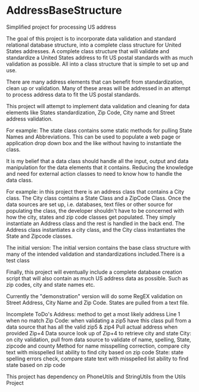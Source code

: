 # AddressBaseStructure
Simplified project for processing US address

The goal of this project is to incorporate data validation and standard relational database structure, into a complete 
class structure for United States addresses. A complete class structure that will validate and standardize a United States 
address to fit US postal standards with as much validation as possible. 
All into a class structure that is simple to set up and use. 

There are many address elements that can benefit from standardization, clean up or validation. 
Many of these areas will be addressed in an attempt to process address data to fit the 
US postal standards.

This project will attempt to implement data validation and cleaning for data elements like States standardization,
Zip Code, City name and Street address validation.

For example: The state class contains some static methods for pulling State Names and Abbreviations. 
This can be used to populate a web page or application drop down box and the like without having to 
instantiate the class.

It is my belief that a data class should handle all the input, output and data manipulation for the data elements
that it contains. Reducing the knowledge and need for external action classes to need to know how to handle the data class.

For example: in this project  there is an address class that contains a City class. The City class contains a State Class and
a ZipCode Class. Once the data sources are set up, i.e. databases, text files or other source for populating the class, 
the developer shouldn't have to be concerned with how the city, states and zip code classes get populated. 
They simply instantiate an Address class and the rest is handled in the back end. The Address class instantiates a city class, and the City class instantiates the State and Zipcode classes.

The initial version:
  The initial version contains the base class structure with many of the intended validation and standardizations included.There is a test class

Finally, this project will eventually include a complete database creation script that will also contain as much US 
address data as possible. Such as zip codes, city and state names etc.

Currently the "demonstration" version will do some RegEX validation on Street Address, City Name and Zip Code. States are pulled from a text file.

Incomplete ToDo's
  Address:
     method to get a most likely address Line 1 when no match
  Zip Code:
    when validating a zip5 have this class pull from a data source that has all the valid zip5 & zip4
    Pull actual address when provided Zip+4
    Data source look up of Zip+4 to retrieve city and state
  City:
    on city validation, pull from data source to validate of name, spelling, State, zipcode and county
    Method for name misspelling correction, compare city text with misspelled list
    ability to find city based on zip code
  State:
    state spelling errors check, compare state text with misspelled list
    ability to find state based on zip code
    
This project has dependency on PhoneUtils and StringUtils from the Utils Project
